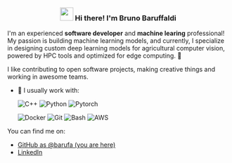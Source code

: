 <!-- Heading -->
<h3 align="center"><img src = "https://raw.githubusercontent.com/MartinHeinz/MartinHeinz/master/wave.gif" width = 30px> Hi there! I'm Bruno Baruffaldi</h3>

I'm an experienced **software developer** and **machine learing** professional! My passion is building machine learning models, and currently, I specialize in designing custom deep learning models for agricultural computer vision, powered by HPC tools and optimized for edge computing. 🚀

I like contributing to open software projects, making creative things and working in awesome teams.

- 🔭 I usually work with:

    ![C++](https://img.shields.io/badge/c++-%2300599C.svg?style=for-the-badge&logo=c%2B%2B&logoColor=white) ![Python](https://img.shields.io/badge/python-3670A0?style=for-the-badge&logo=python&logoColor=ffdd54) ![Pytorch](https://img.shields.io/badge/Pytorch-e68135?style=for-the-badge&logo=pytorch&logoColor=white) 

    ![Docker](https://img.shields.io/badge/docker-%230db7ed.svg?style=for-the-badge&logo=docker&logoColor=white) ![Git](https://img.shields.io/badge/git-%23F05033.svg?style=for-the-badge&logo=git&logoColor=white) ![Bash](https://img.shields.io/badge/bash-%23A05033.svg?style=for-the-badge&logo=bash&logoColor=white) ![AWS](https://img.shields.io/badge/AWS-%23FF9900.svg?style=for-the-badge)

You can find me on:
* [GitHub as @barufa (you are here)](https://github.com/barufa)
* [LinkedIn](https://www.linkedin.com/in/brunobaruffaldi/)

<!-- Profile Views -->

<!-- <p align="left"> <img src="https://komarev.com/ghpvc/?username=lauragift21&label=Profile%20views&color=0e75b6&style=flat" alt="isrealodejobi" />
</p> -->
